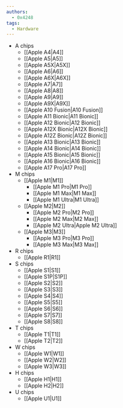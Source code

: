 ```yaml
---
authors:
  - 0x4248
tags:
  - Hardware
---
```

- A chips
	- [[Apple A4|A4]]
	- [[Apple A5|A5]]
	- [[Apple A5X|A5X]]
	- [[Apple A6|A6]]
	- [[Apple A6X|A6X]]
	- [[Apple A7|A7]]
	- [[Apple A8|A8]]
	- [[Apple A9|A9]]
	- [[Apple A9X|A9X]]
	- [[Apple A10 Fusion|A10 Fusion]]
	- [[Apple A11 Bionic|A11 Bionic]]
	- [[Apple A12 Bionic|A12 Bionic]]
	- [[Apple A12X Bionic|A12X Bionic]]
	- [[Apple A12Z Bionic|A12Z Bionic]]
	- [[Apple A13 Bionic|A13 Bionic]]
	- [[Apple A14 Bionic|A14 Bionic]]
	- [[Apple A15 Bionic|A15 Bionic]]
	- [[Apple A16 Bionic|A16 Bionic]]
	- [[Apple A17 Pro|A17 Pro]]
- M chips
	- [[Apple M1|M1]]
		- [[Apple M1 Pro|M1 Pro]]
		- [[Apple M1 Max|M1 Max]]
		- [[Apple M1 Ultra|M1 Ultra]]
	- [[Apple M2|M2]]
		- [[Apple M2 Pro|M2 Pro]]
		- [[Apple M2 Max|M2 Max]]
		- [[Apple M2 Ultra|Apple M2 Ultra]]
	- [[Apple M3|M3]]
		- [[Apple M3 Pro|M3 Pro]]
		- [[Apple M3 Max|M3 Max]]
- R chips
	- [[Apple R1|R1]]
- S chips
	- [[Apple S1|S1]]
	- [[Apple S1P|S1P]]
	- [[Apple S2|S2]]
	- [[Apple S3|S3]]
	- [[Apple S4|S4]]
	- [[Apple S5|S5]]
	- [[Apple S6|S6]]
	- [[Apple S7|S7]]
	- [[Apple S8|S8]]
- T chips
	- [[Apple T1|T1]]
	- [[Apple T2|T2]]
- W chips
	- [[Apple W1|W1]]
	- [[Apple W2|W2]]
	- [[Apple W3|W3]]
- H chips
	- [[Apple H1|H1]]
	- [[Apple H2|H2]]
- U chips
	- [[Apple U1|U1]]